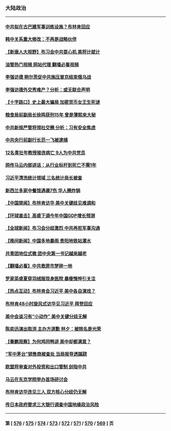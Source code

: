 ### 大陆政治
---
#### [中共拟在古巴建军事训练设施？布林肯回应](../../pages/ncid277/n14019773.md?06210445) 
#### [韩中关系重大修改：不再是战略伙伴](../../pages/ncid277/n14019716.md?06210445) 
#### [【新唐人大视野】布习会中共耍心机 美将计就计](../../pages/ncid277/n14019749.md?06210445) 
#### [油管热门视频 网站代理 翻墙必看视频](http://138.2.39.72:81/youtube.html?epic-marker?06210445)
#### [李强访德 朔尔茨促中共施压普京结束俄乌战](../../pages/ncid277/n14019714.md?06210445) 
#### [李强访德外交秀难产？分析：或无联合声明](../../pages/ncid277/n14019652.md?06210445) 
#### [【十字路口】史上最大骗局 加密货币女王生死谜](../../pages/ncid277/n14019612.md?06210445) 
#### [粮食局前副局长徐鸣获刑15年 曾是薄熙来大秘](../../pages/ncid277/n14019563.md?06210445) 
#### [中共新规严管将领社交圈 分析：习有安全焦虑](../../pages/ncid277/n14019420.md?06210445) 
#### [中共央行前副行长范一飞被逮捕](../../pages/ncid277/n14019521.md?06210445) 
#### [12名青壮年教授接连病亡 9人为中共党员](../../pages/ncid277/n14019473.md?06210445) 
#### [网传马云内部讲话：从行业标杆到死亡不需1年](../../pages/ncid277/n14019448.md?06210445) 
#### [习近平清洗统计领域 三名统计局长被查](../../pages/ncid277/n14019453.md?06210445) 
#### [新西兰多家中餐馆遇袭7伤 华人圈炸锅](../../pages/ncid277/n14019509.md?06210445) 
#### [【中国禁闻】布林肯访华 美中关键歧见难调和](../../pages/ncid277/n14019181.md?06210445) 
#### [【环球直击】高盛下调今年中国GDP增长预测](../../pages/ncid277/n14019191.md?06210445) 
#### [【全球新闻】布习会分歧激烈 中共再拒军事沟通](../../pages/ncid277/n14019470.md?06210445) 
#### [【晚间新闻】中国多地暴雨 贵阳地铁站灌水](../../pages/ncid277/n14019467.md?06210445) 
#### [共青团地位式微 团中央第一书记越来越老](../../pages/ncid277/n14019322.md?06210445) 
#### [【翻墙必看】中共救房市梦碎一地](../../pages/ncid277/n14019339.md?06210445) 
#### [罗家英盛夏穿羽绒服现身医院 暴瘦憔悴引关注](../../pages/ncid277/n14019254.md?06210445) 
#### [【热点互动】布林肯会习近平 美中各自演戏？](../../pages/ncid277/n14019297.md?06210445) 
#### [布林肯48小时旋风式访华见习近平 拜登回应](../../pages/ncid277/n14019183.md?06210445) 
#### [美中会谈习有“小动作” 美中关键分歧无解](../../pages/ncid277/n14019173.md?06210445) 
#### [陈奕迅演出取消 主办方道歉 林夕：被除名是光荣](../../pages/ncid277/n14019100.md?06210445) 
#### [【秦鹏观察】为何鸡同鸭讲 美中却都满意？](../../pages/ncid277/n14019228.md?06210445) 
#### [“军中茅台”销售商被查处 当局报导透蹊跷](../../pages/ncid277/n14019085.md?06210445) 
#### [欧盟将审查对外投资和出口管制 剑指中共](../../pages/ncid277/n14019186.md?06210445) 
#### [马云在东京学院举办首场研讨会](../../pages/ncid277/n14019172.md?06210445) 
#### [布林肯访华连见三人 双方核心分歧仍无解](../../pages/ncid277/n14019180.md?06210445) 
#### [传日本政府要求三大银行调查中国地缘政治风险](../../pages/ncid277/n14019200.md?06210445) 

---
#### 第 [ [576](./576.md?06210445) / [575](./575.md?06210445) / [574](./574.md?06210445) / [573](./573.md?06210445) / [572](./572.md?06210445) / [571](./571.md?06210445) / [570](./570.md?06210445) / [569](./569.md?06210445) ] 页
